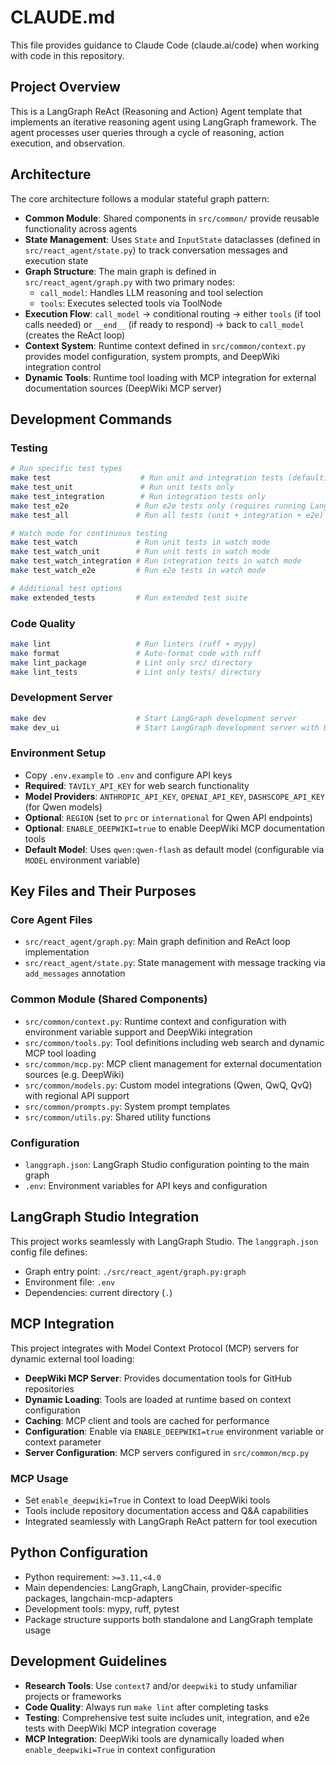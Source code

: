 # CLAUDE.md

This file provides guidance to Claude Code (claude.ai/code) when working with code in this repository.

## Project Overview

This is a LangGraph ReAct (Reasoning and Action) Agent template that implements an iterative reasoning agent using LangGraph framework. The agent processes user queries through a cycle of reasoning, action execution, and observation.

## Architecture

The core architecture follows a modular stateful graph pattern:

- **Common Module**: Shared components in `src/common/` provide reusable functionality across agents
- **State Management**: Uses `State` and `InputState` dataclasses (defined in `src/react_agent/state.py`) to track conversation messages and execution state
- **Graph Structure**: The main graph is defined in `src/react_agent/graph.py` with two primary nodes:
  - `call_model`: Handles LLM reasoning and tool selection  
  - `tools`: Executes selected tools via ToolNode
- **Execution Flow**: `call_model` → conditional routing → either `tools` (if tool calls needed) or `__end__` (if ready to respond) → back to `call_model` (creates the ReAct loop)
- **Context System**: Runtime context defined in `src/common/context.py` provides model configuration, system prompts, and DeepWiki integration control
- **Dynamic Tools**: Runtime tool loading with MCP integration for external documentation sources (DeepWiki MCP server)

## Development Commands

### Testing
```bash
# Run specific test types
make test                    # Run unit and integration tests (default)
make test_unit               # Run unit tests only
make test_integration        # Run integration tests only
make test_e2e               # Run e2e tests only (requires running LangGraph server)
make test_all               # Run all tests (unit + integration + e2e)

# Watch mode for continuous testing
make test_watch             # Run unit tests in watch mode
make test_watch_unit        # Run unit tests in watch mode
make test_watch_integration # Run integration tests in watch mode
make test_watch_e2e         # Run e2e tests in watch mode

# Additional test options
make extended_tests         # Run extended test suite
```

### Code Quality
```bash
make lint                   # Run linters (ruff + mypy)  
make format                 # Auto-format code with ruff
make lint_package           # Lint only src/ directory
make lint_tests             # Lint only tests/ directory
```

### Development Server
```bash
make dev                    # Start LangGraph development server
make dev_ui                 # Start LangGraph development server with UI
```

### Environment Setup
- Copy `.env.example` to `.env` and configure API keys
- **Required**: `TAVILY_API_KEY` for web search functionality
- **Model Providers**: `ANTHROPIC_API_KEY`, `OPENAI_API_KEY`, `DASHSCOPE_API_KEY` (for Qwen models)
- **Optional**: `REGION` (set to `prc` or `international` for Qwen API endpoints)
- **Optional**: `ENABLE_DEEPWIKI=true` to enable DeepWiki MCP documentation tools
- **Default Model**: Uses `qwen:qwen-flash` as default model (configurable via `MODEL` environment variable)

## Key Files and Their Purposes

### Core Agent Files
- `src/react_agent/graph.py`: Main graph definition and ReAct loop implementation
- `src/react_agent/state.py`: State management with message tracking via `add_messages` annotation

### Common Module (Shared Components)
- `src/common/context.py`: Runtime context and configuration with environment variable support and DeepWiki integration
- `src/common/tools.py`: Tool definitions including web search and dynamic MCP tool loading
- `src/common/mcp.py`: MCP client management for external documentation sources (e.g. DeepWiki)
- `src/common/models.py`: Custom model integrations (Qwen, QwQ, QvQ) with regional API support
- `src/common/prompts.py`: System prompt templates
- `src/common/utils.py`: Shared utility functions

### Configuration
- `langgraph.json`: LangGraph Studio configuration pointing to the main graph
- `.env`: Environment variables for API keys and configuration

## LangGraph Studio Integration

This project works seamlessly with LangGraph Studio. The `langgraph.json` config file defines:
- Graph entry point: `./src/react_agent/graph.py:graph`
- Environment file: `.env`
- Dependencies: current directory (`.`)

## MCP Integration

This project integrates with Model Context Protocol (MCP) servers for dynamic external tool loading:

- **DeepWiki MCP Server**: Provides documentation tools for GitHub repositories
- **Dynamic Loading**: Tools are loaded at runtime based on context configuration
- **Caching**: MCP client and tools are cached for performance
- **Configuration**: Enable via `ENABLE_DEEPWIKI=true` environment variable or context parameter
- **Server Configuration**: MCP servers configured in `src/common/mcp.py`

### MCP Usage
- Set `enable_deepwiki=True` in Context to load DeepWiki tools
- Tools include repository documentation access and Q&A capabilities
- Integrated seamlessly with LangGraph ReAct pattern for tool execution

## Python Configuration

- Python requirement: `>=3.11,<4.0`
- Main dependencies: LangGraph, LangChain, provider-specific packages, langchain-mcp-adapters
- Development tools: mypy, ruff, pytest
- Package structure supports both standalone and LangGraph template usage

## Development Guidelines

- **Research Tools**: Use `context7` and/or `deepwiki` to study unfamiliar projects or frameworks
- **Code Quality**: Always run `make lint` after completing tasks
- **Testing**: Comprehensive test suite includes unit, integration, and e2e tests with DeepWiki MCP integration coverage
- **MCP Integration**: DeepWiki tools are dynamically loaded when `enable_deepwiki=True` in context configuration